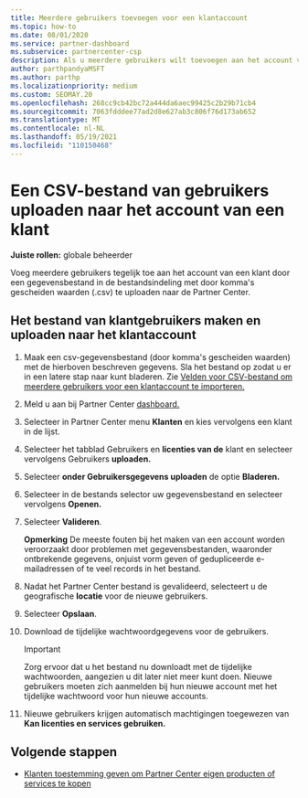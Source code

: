 ```yaml
---
title: Meerdere gebruikers toevoegen voor een klantaccount
ms.topic: how-to
ms.date: 08/01/2020
ms.service: partner-dashboard
ms.subservice: partnercenter-csp
description: Als u meerdere gebruikers wilt toevoegen aan het account van een klant, uploadt u een gegevensbestand naar Partner Center met behulp van de bestandsindeling met door komma's gescheiden waarden (.csv).
author: parthpandyaMSFT
ms.author: parthp
ms.localizationpriority: medium
ms.custom: SEOMAY.20
ms.openlocfilehash: 268cc9cb42bc72a444da6aec99425c2b29b71cb4
ms.sourcegitcommit: 7063fdddee77ad2d8e627ab3c806f76d173ab652
ms.translationtype: MT
ms.contentlocale: nl-NL
ms.lasthandoff: 05/19/2021
ms.locfileid: "110150468"
---
```

# <a name="upload-a-csv-file-of-users-to-a-customers-account"></a>Een CSV-bestand van gebruikers uploaden naar het account van een klant


**Juiste rollen:** globale beheerder

Voeg meerdere gebruikers tegelijk toe aan het account van een klant door een gegevensbestand in de bestandsindeling met door komma's gescheiden waarden (.csv) te uploaden naar de Partner Center. 

## <a name="create-the-file-of-customer-users-and-upload-to-customer-account"></a>Het bestand van klantgebruikers maken en uploaden naar het klantaccount

1. Maak een csv-gegevensbestand (door komma's gescheiden waarden) met de hierboven beschreven gegevens. Sla het bestand op zodat u er in een latere stap naar kunt bladeren. Zie [Velden voor CSV-bestand om meerdere gebruikers voor een klantaccount te importeren.](file-customer-users.md) 

2. Meld u aan bij Partner Center [dashboard.](https://partner.microsoft.com/dashboard)

3. Selecteer in Partner Center menu **Klanten** en kies vervolgens een klant in de lijst.

4. Selecteer het tabblad Gebruikers en **licenties van de** klant en selecteer vervolgens Gebruikers **uploaden.**

5. Selecteer **onder Gebruikersgegevens uploaden** de optie **Bladeren.**

6. Selecteer in de bestands selector uw gegevensbestand en selecteer vervolgens **Openen.**

7. Selecteer **Valideren**.

    **Opmerking**  De meeste fouten bij het maken van een account worden veroorzaakt door problemen met gegevensbestanden, waaronder ontbrekende gegevens, onjuist vorm geven of gedupliceerde e-mailadressen of te veel records in het bestand.

8. Nadat het Partner Center bestand is gevalideerd, selecteert u de geografische **locatie** voor de nieuwe gebruikers.
9. Selecteer **Opslaan**.
10. Download de tijdelijke wachtwoordgegevens voor de gebruikers.

    >[!IMPORTANT]
    > Zorg ervoor dat u het bestand nu downloadt met de tijdelijke wachtwoorden, aangezien u dit later niet meer kunt doen. Nieuwe gebruikers moeten zich aanmelden bij hun nieuwe account met het tijdelijke wachtwoord voor hun nieuwe accounts.

11. Nieuwe gebruikers krijgen automatisch machtigingen toegewezen van **Kan licenties en services gebruiken.** 

## <a name="next-steps"></a>Volgende stappen

- [Klanten toestemming geven om Partner Center eigen producten of services te kopen](give-customers-permission.md)
